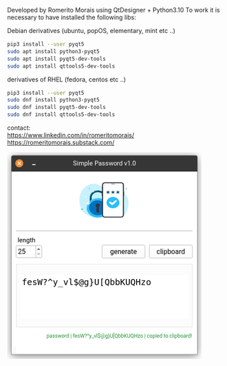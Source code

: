 
Developed by Romerito Morais using QtDesigner + Python3.10
To work it is necessary to have installed the following libs:

Debian derivatives (ubuntu, popOS, elementary, mint etc ..)
```bash
pip3 install --user pyqt5
sudo apt install python3-pyqt5
sudo apt install pyqt5-dev-tools
sudo apt install qttools5-dev-tools
```

derivatives of RHEL (fedora, centos etc ..)
```bash
pip3 install --user pyqt5
sudo dnf install python3-pyqt5
sudo dnf install pyqt5-dev-tools
sudo dnf install qttools5-dev-tools
```

contact:  
https://www.linkedin.com/in/romeritomorais/  
https://romeritomorais.substack.com/  


![MarineGEO circle logo](https://github.com/romeritomorais/creating-a-simple-password-generator-with-python3-and-Qt-designer/blob/main/src/img/main.png "MarineGEO logo")

